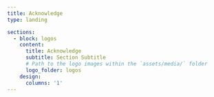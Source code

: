 ```yaml
---
title: Acknowledge
type: landing

sections:
  - block: logos
    content:
      title: Acknowledge
      subtitle: Section Subtitle
      # Path to the logo images within the `assets/media/` folder
      logo_folder: logos
    design:
      columns: '1'  
---
```

